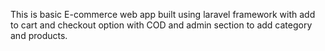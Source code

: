This is basic E-commerce web app built using laravel framework with add to cart and checkout option with COD and admin section to add category and products. 
